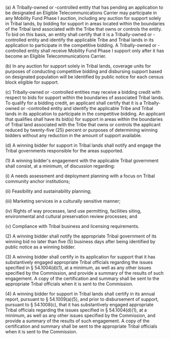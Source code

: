 (a) A Tribally-owned or -controlled entity that has pending an application to be designated an Eligible Telecommunications Carrier may participate in any Mobility Fund Phase I auction, including any auction for support solely in Tribal lands, by bidding for support in areas located within the boundaries of the Tribal land associated with the Tribe that owns or controls the entity. To bid on this basis, an entity shall certify that it is a Tribally-owned or -controlled entity and identify the applicable Tribe and Tribal lands in its application to participate in the competitive bidding. A Tribally-owned or -controlled entity shall receive Mobility Fund Phase I support only after it has become an Eligible Telecommunications Carrier.
              

(b) In any auction for support solely in Tribal lands, coverage units for purposes of conducting competitive bidding and disbursing support based on designated population will be identified by public notice for each census block eligible for support.

(c) Tribally-owned or -controlled entities may receive a bidding credit with respect to bids for support within the boundaries of associated Tribal lands. To qualify for a bidding credit, an applicant shall certify that it is a Tribally-owned or -controlled entity and identify the applicable Tribe and Tribal lands in its application to participate in the competitive bidding. An applicant that qualifies shall have its bid(s) for support in areas within the boundaries of Tribal land associated with the Tribe that owns or controls the applicant reduced by twenty-five (25) percent or purposes of determining winning bidders without any reduction in the amount of support available.

(d) A winning bidder for support in Tribal lands shall notify and engage the Tribal governments responsible for the areas supported.

(1) A winning bidder's engagement with the applicable Tribal government shall consist, at a minimum, of discussion regarding:

(i) A needs assessment and deployment planning with a focus on Tribal community anchor institutions;

(ii) Feasibility and sustainability planning;

(iii) Marketing services in a culturally sensitive manner;

(iv) Rights of way processes, land use permitting, facilities siting, environmental and cultural preservation review processes; and

(v) Compliance with Tribal business and licensing requirements.

(2) A winning bidder shall notify the appropriate Tribal government of its winning bid no later than five (5) business days after being identified by public notice as a winning bidder.

(3) A winning bidder shall certify in its application for support that it has substantively engaged appropriate Tribal officials regarding the issues specified in § 54.1004(d)(1), at a minimum, as well as any other issues specified by the Commission, and provide a summary of the results of such engagement. A copy of the certification and summary shall be sent to the appropriate Tribal officials when it is sent to the Commission.

(4) A winning bidder for support in Tribal lands shall certify in its annual report, pursuant to § 54.1009(a)(5), and prior to disbursement of support, pursuant to § 54.1008(c), that it has substantively engaged appropriate Tribal officials regarding the issues specified in § 54.1004(d)(1), at a minimum, as well as any other issues specified by the Commission, and provide a summary of the results of such engagement. A copy of the certification and summary shall be sent to the appropriate Tribal officials when it is sent to the Commission.

